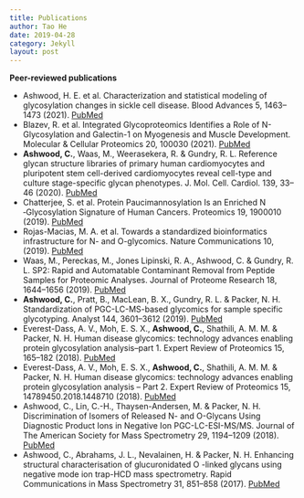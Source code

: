 ```yaml
---
title: Publications
author: Tao He
date: 2019-04-28
category: Jekyll
layout: post
---
```

**Peer-reviewed publications**
* Ashwood, H. E. et al. Characterization and statistical modeling of glycosylation changes in sickle cell disease. Blood Advances 5, 1463–1473 (2021). [PubMed](https://pubmed.ncbi.nlm.nih.gov/33666655/)
*	Blazev, R. et al. Integrated Glycoproteomics Identifies a Role of N-Glycosylation and Galectin-1 on Myogenesis and Muscle Development. Molecular & Cellular Proteomics 20, 100030 (2021). [PubMed](https://pubmed.ncbi.nlm.nih.gov/32938751/)
*	**Ashwood, C.**, Waas, M., Weerasekera, R. & Gundry, R. L. Reference glycan structure libraries of primary human cardiomyocytes and pluripotent stem cell-derived cardiomyocytes reveal cell-type and culture stage-specific glycan phenotypes. J. Mol. Cell. Cardiol. 139, 33–46 (2020). [PubMed](https://pubmed.ncbi.nlm.nih.gov/31972267/)
*	Chatterjee, S. et al. Protein Paucimannosylation Is an Enriched N ‐Glycosylation Signature of Human Cancers. Proteomics 19, 1900010 (2019). [PubMed](https://pubmed.ncbi.nlm.nih.gov/31419058/)
*	Rojas-Macias, M. A. et al. Towards a standardized bioinformatics infrastructure for N- and O-glycomics. Nature Communications 10, (2019). [PubMed](https://pubmed.ncbi.nlm.nih.gov/31332201/)
*	Waas, M., Pereckas, M., Jones Lipinski, R. A., Ashwood, C. & Gundry, R. L. SP2: Rapid and Automatable Contaminant Removal from Peptide Samples for Proteomic Analyses. Journal of Proteome Research 18, 1644–1656 (2019). [PubMed](https://www.ncbi.nlm.nih.gov/pmc/articles/PMC6571012/)
*	**Ashwood, C.**, Pratt, B., MacLean, B. X., Gundry, R. L. & Packer, N. H. Standardization of PGC-LC-MS-based glycomics for sample specific glycotyping. Analyst 144, 3601–3612 (2019). [PubMed](https://www.ncbi.nlm.nih.gov/pmc/articles/PMC6923133/)
*	Everest-Dass, A. V., Moh, E. S. X., **Ashwood, C.**, Shathili, A. M. M. & Packer, N. H. Human disease glycomics: technology advances enabling protein glycosylation analysis–part 1. Expert Review of Proteomics 15, 165–182 (2018). [PubMed](https://pubmed.ncbi.nlm.nih.gov/29285957/)
*	Everest-Dass, A. V., Moh, E. S. X., **Ashwood, C.**, Shathili, A. M. M. & Packer, N. H. Human disease glycomics: technology advances enabling protein glycosylation analysis – Part 2. Expert Review of Proteomics 15, 14789450.2018.1448710 (2018). [PubMed](https://pubmed.ncbi.nlm.nih.gov/29521143/)
*	Ashwood, C., Lin, C.-H., Thaysen-Andersen, M. & Packer, N. H. Discrimination of Isomers of Released N- and O-Glycans Using Diagnostic Product Ions in Negative Ion PGC-LC-ESI-MS/MS. Journal of The American Society for Mass Spectrometry 29, 1194–1209 (2018). [PubMed](https://pubmed.ncbi.nlm.nih.gov/29603058/)
*	Ashwood, C., Abrahams, J. L., Nevalainen, H. & Packer, N. H. Enhancing structural characterisation of glucuronidated O -linked glycans using negative mode ion trap-HCD mass spectrometry. Rapid Communications in Mass Spectrometry 31, 851–858 (2017). [PubMed](https://pubmed.ncbi.nlm.nih.gov/28277614/)
